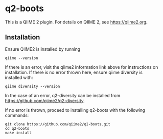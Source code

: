 # q2-boots

This is a QIIME 2 plugin. For details on QIIME 2, see https://qiime2.org.

## Installation

Ensure QIIME2 is installed by running 

```
qiime --version
```

If there is an error, visit the qiime2 information link above for instructions on installation.
If there is no error thrown here, ensure qiime diversity is installed with:

```
qiime diversity --version
```
In the case of an error, q2-diversity can be installed from https://github.com/qiime2/q2-diversity.

If no error is thrown, proceed to installing q2-boots with the following commands:

```
git clone https://github.com/qiime2/q2-boots.git
cd q2-boots
make install
```